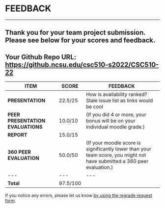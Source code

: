 # FEEDBACK
---
Thank you for your team project submission.                  Please see below for your scores and feedback.
---
## Your Github Repo URL: https://github.ncsu.edu/csc510-s2022/CSC510-22 
| ITEM | SCORE | FEEDBACK |
| --- | --- | --- |
| **PRESENTATION** | 22.5/25 | How is availability ranked?    Stale issue list as links would be cool |
| **PEER PRESENTATION EVALUATIONS** | 10.0/10 | (If you did 4 or more, your bonus will be on your individual moodle grade.) |
| **REPORT** | 15.0/15 |  |
| **360 PEER EVALUATION** | 50.0/50 | (If your moodle score is significantly lower than your team score, you might not have submitted a 360 peer evaluation.) |
| --- | --- | --- |
| **Total** | 97.5/100 |  |

If you notice any errors, please let us know [by using the regrade request form](https://github.ncsu.edu/CSC-510/Course/blob/main/README.md#homeworkproject-regrade-requests).
